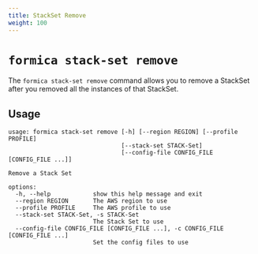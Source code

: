 ```yaml
---
title: StackSet Remove
weight: 100
---
```


# `formica stack-set remove`

The `formica stack-set remove` command allows you to remove a StackSet after you
removed all the instances of that StackSet.

## Usage

```
usage: formica stack-set remove [-h] [--region REGION] [--profile PROFILE]
                                [--stack-set STACK-Set]
                                [--config-file CONFIG_FILE [CONFIG_FILE ...]]

Remove a Stack Set

options:
  -h, --help            show this help message and exit
  --region REGION       The AWS region to use
  --profile PROFILE     The AWS profile to use
  --stack-set STACK-Set, -s STACK-Set
                        The Stack Set to use
  --config-file CONFIG_FILE [CONFIG_FILE ...], -c CONFIG_FILE [CONFIG_FILE ...]
                        Set the config files to use
```
